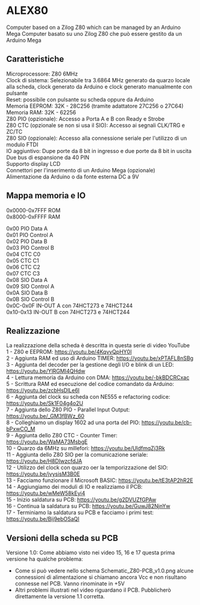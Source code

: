 # ALEX80
Computer based on a Zilog Z80 which can be managed by an Arduino Mega
Computer basato su uno Zilog Z80 che può essere gestito da un Arduino Mega

## Caratteristiche
Microprocessore: Z80 6MHz  
Clock di sistema: Selezionabile tra 3.6864 MHz generato da quarzo locale alla scheda, clock generato da Arduino e clock generato manualmente con pulsante  
Reset: possibile con pulsante su scheda oppure da Arduino  
Memoria EEPROM: 32K - 28C256 (tramite adattatore 27C256 o 27C64)  
Memoria RAM: 32K - 62256  
Z80 PIO (opzionale): Accesso a Porta A e B con Ready e Strobe  
Z80 CTC (opzionale se non si usa il SIO): Accesso ai segnali CLK/TRG e ZC/TC  
Z80 SIO (opzionale): Accesso alla connessione seriale per l'utilizzo di un modulo FTDI  
IO aggiuntivo: Dupe porte da 8 bit in ingresso e due porte da 8 bit in uscita  
Due bus di espansione da 40 PIN  
Supporto display LCD  
Connettori per l'inserimento di un Arduino Mega (opzionale)  
Alimentazione da Arduino o da fonte esterna DC a 9V  

## Mappa memoria e IO
0x0000-0x7FFF      ROM  
0x8000-0xFFFF      RAM  

0x00        PIO Data A  
0x01        PIO Control A  
0x02        PIO Data B  
0x03        PIO Control B  
0x04        CTC C0  
0x05        CTC C1  
0x06        CTC C2  
0x07        CTC C3  
0x08        SIO Data A  
0x09        SIO Control A  
0x0A        SIO Data B  
0x0B        SIO Control B  
0x0C-0x0F   IN-OUT A con 74HCT273 e 74HCT244  
0x10-0x13   IN-OUT B con 74HCT273 e 74HCT244  
  
## Realizzazione
La realizzazione della scheda è descritta in questa serie di video YouTube  
1 - Z80 e EEPROM: https://youtu.be/4KqvvQpHY0I  
2 - Aggiunta RAM ed uso di Arduino TIMER: https://youtu.be/xPTAFL8nSBg  
3 - Aggiunta del decoder per la gestione degli I/O e blink di un LED: https://youtu.be/YlRGMI4QHdw  
4 - Lettura memoria da Arduino con DMA: https://youtu.be/-bkBDCRCxac  
5 - Scrittura RAM ed esecuzione del codice comandato da Arduino: https://youtu.be/zcbHsDlLe6I  
6 - Aggiunta del clock su scheda con NE555 e refactoring codice: https://youtu.be/Sk1F04g4o2U  
7 - Aggiunta dello Z80 PIO - Parallel Input Output: https://youtu.be/_GM3fBWz_60  
8 - Colleghiamo un display 1602 ad una porta del PIO: https://youtu.be/cb-bPxwCO_M  
9 - Aggiunta dello Z80 CTC - Counter Timer: https://youtu.be/WaMA73MsbgE  
10 - Quarzo da 6MHz su millefori: https://youtu.be/UldfmqZj3Rk  
11 - Aggiunta dello Z80 SIO per la comunicazione seriale: https://youtu.be/H8DIwzcfdJA  
12 - Utilizzo del clock con quarzo oer la temporizzazione del SIO: https://youtu.be/jvysisM3B0E  
13 - Facciamo funzionare il Microsoft BASIC: https://youtu.be/tE3tAP2hR2E  
14 - Aggiungiamo dei moduli di IO e realizziamo il PCB: https://youtu.be/wMeW58kEyi4  
15 - Inizio saldatura su PCB: https://youtu.be/g2DVUZfGPAw  
16 - Continua la saldatura su PCB: https://youtu.be/GuwJ82NjnYw  
17 - Terminiamo la saldatura su PCB e facciamo i primi test: https://youtu.be/Bij9ebOSaQI  

## Versioni della scheda su PCB
Versione 1.0: Come abbiamo visto nei video 15, 16 e 17 questa prima versione ha qualche problema:  
* Come si può vedere nello schema Schematic_Z80-PCB_v1.0.png alcune connessioni di alimentazione si chiamano ancora Vcc e non risultano connesse nel PCB. Vanno rinominate in +5V
* Altri problemi illustrati nel video riguardano il PCB. Pubblicherò direttamente la versione 1.1 corretta.
